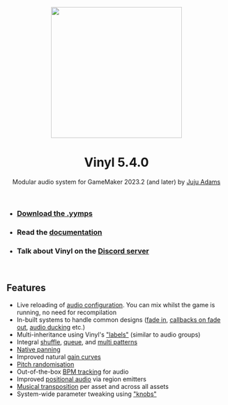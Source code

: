 <p align="center"><img src="https://raw.githubusercontent.com/JujuAdams/vinyl/master/LOGO.png" style="display:block; margin:auto; width:300px"></p>
<h1 align="center">Vinyl 5.4.0</h1>

<p align="center">Modular audio system for GameMaker 2023.2 (and later) by <a href="https://www.jujuadams.com/" target="_blank">Juju Adams</a></p>

&nbsp;

- ### [Download the .yymps](https://github.com/JujuAdams/Vinyl/releases/)
- ### Read the [documentation](http://jujuadams.github.io/Vinyl)
- ### Talk about Vinyl on the [Discord server](https://discord.gg/8krYCqr)

&nbsp;

## Features

- Live reloading of [audio configuration](http://jujuadams.github.io/Vinyl/#/5.2/Config-File). You can mix whilst the game is running, no need for recompilation
- In-built systems to handle common designs ([fade in](http://jujuadams.github.io/Vinyl/#/5.2/Playing-Audio), [callbacks on fade out](http://jujuadams.github.io/Vinyl/#/5.2/Stopping-Audio), [audio ducking](http://jujuadams.github.io/Vinyl/#/5.2/Stacks) etc.)
- Multi-inheritance using Vinyl's ["labels"](http://jujuadams.github.io/Vinyl/#/5.2/Labels) (similar to audio groups)
- Integral [shuffle](http://jujuadams.github.io/Vinyl/#/5.2/Shuffle-Patterns), [queue](http://jujuadams.github.io/Vinyl/#/5.2/Queue-Patterns), and [multi patterns](http://jujuadams.github.io/Vinyl/#/5.2/Multi-Patterns)
- [Native panning](http://jujuadams.github.io/Vinyl/#/5.2/Panning)
- Improved natural [gain curves](http://jujuadams.github.io/Vinyl/#/5.2/Gain)
- [Pitch randomisation](http://jujuadams.github.io/Vinyl/#/5.2/Pitch) 
- Out-of-the-box [BPM tracking](http://jujuadams.github.io/Vinyl/#/5.2/BPM) for audio
- Improved [positional audio](http://jujuadams.github.io/Vinyl/#/5.2/Emitters) via region emitters
- [Musical transposition](http://jujuadams.github.io/Vinyl/#/5.2/Transposition) per asset and across all assets
- System-wide parameter tweaking using ["knobs"](http://jujuadams.github.io/Vinyl/#/5.2/Knobs)
